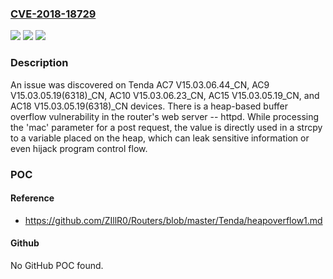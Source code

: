 ### [CVE-2018-18729](https://cve.mitre.org/cgi-bin/cvename.cgi?name=CVE-2018-18729)
![](https://img.shields.io/static/v1?label=Product&message=n%2Fa&color=blue)
![](https://img.shields.io/static/v1?label=Version&message=n%2Fa&color=blue)
![](https://img.shields.io/static/v1?label=Vulnerability&message=n%2Fa&color=brighgreen)

### Description

An issue was discovered on Tenda AC7 V15.03.06.44_CN, AC9 V15.03.05.19(6318)_CN, AC10 V15.03.06.23_CN, AC15 V15.03.05.19_CN, and AC18 V15.03.05.19(6318)_CN devices. There is a heap-based buffer overflow vulnerability in the router's web server -- httpd. While processing the 'mac' parameter for a post request, the value is directly used in a strcpy to a variable placed on the heap, which can leak sensitive information or even hijack program control flow.

### POC

#### Reference
- https://github.com/ZIllR0/Routers/blob/master/Tenda/heapoverflow1.md

#### Github
No GitHub POC found.

